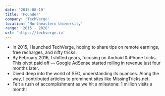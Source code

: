 ```yaml
---
date: '2015-08-19'
title: 'Founder'
company: 'TechVerge'
location: 'Northeastern University'
range: '2015 - 2020'
url: 'https://techverge.io'
---
```


- In 2015, I launched TechVerge, hoping to share tips on remote earnings, free recharges, and nifty tricks.
- By February 2016, I shifted gears, focusing on Android & iPhone tricks. This pivot paid off — Google AdSense started rolling in revenue just four months later.
- Dived deep into the world of SEO, understanding its nuances. Along the way, I contributed articles to prominent sites like MissingTricks.net.
- Felt a rush of accomplishment as we hit a milestone: 1 million visits a month!

